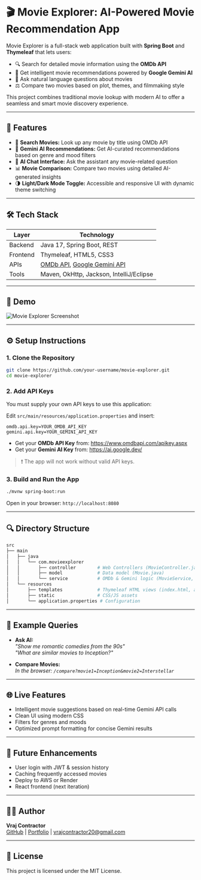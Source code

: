 # 🎬 Movie Explorer: AI-Powered Movie Recommendation App

Movie Explorer is a full-stack web application built with **Spring Boot** and **Thymeleaf** that lets users:

- 🔍 Search for detailed movie information using the **OMDb API**
- 🤖 Get intelligent movie recommendations powered by **Google Gemini AI**
- 💬 Ask natural language questions about movies
- ⚖️ Compare two movies based on plot, themes, and filmmaking style

This project combines traditional movie lookup with modern AI to offer a seamless and smart movie discovery experience.

---

## 🚀 Features

- 🔎 **Search Movies:** Look up any movie by title using OMDb API
- 🤝 **Gemini AI Recommendations:** Get AI-curated recommendations based on genre and mood filters
- 🧠 **AI Chat Interface:** Ask the assistant any movie-related question
- 📊 **Movie Comparison:** Compare two movies using detailed AI-generated insights
- 🌗 **Light/Dark Mode Toggle:** Accessible and responsive UI with dynamic theme switching

---

## 🛠️ Tech Stack

| Layer        | Technology                     |
|--------------|--------------------------------|
| Backend      | Java 17, Spring Boot, REST     |
| Frontend     | Thymeleaf, HTML5, CSS3         |
| APIs         | [OMDb API](https://www.omdbapi.com/), [Google Gemini API](https://ai.google.dev/) |
| Tools        | Maven, OkHttp, Jackson, IntelliJ/Eclipse |

---

## 📸 Demo

![Movie Explorer Screenshot](https://user-images.githubusercontent.com/your-screenshot-link.png)

---

## ⚙️ Setup Instructions

### 1. Clone the Repository

```bash
git clone https://github.com/your-username/movie-explorer.git
cd movie-explorer
```

### 2. Add API Keys

You must supply your own API keys to use this application:

Edit `src/main/resources/application.properties` and insert:

```properties
omdb.api.key=YOUR_OMDB_API_KEY
gemini.api.key=YOUR_GEMINI_API_KEY
```

- Get your **OMDb API Key** from: https://www.omdbapi.com/apikey.aspx
- Get your **Gemini AI Key** from: https://ai.google.dev/

> ❗ The app will not work without valid API keys.

### 3. Build and Run the App

```bash
./mvnw spring-boot:run
```

Open in your browser: `http://localhost:8080`

---

## 🔍 Directory Structure

```bash
src
├── main
│   ├── java
│   │   └── com.movieexplorer
│   │       ├── controller        # Web Controllers (MovieController.java)
│   │       ├── model             # Data model (Movie.java)
│   │       └── service           # OMDb & Gemini logic (MovieService, GeminiService)
│   └── resources
│       ├── templates             # Thymeleaf HTML views (index.html, ask.html)
│       ├── static                # CSS/JS assets
│       └── application.properties # Configuration
```

---

## 🧪 Example Queries

- **Ask AI:**  
  _"Show me romantic comedies from the 90s"_  
  _"What are similar movies to Inception?"_

- **Compare Movies:**  
  _In the browser: `/compare?movie1=Inception&movie2=Interstellar`_

---

## 🌐 Live Features

- Intelligent movie suggestions based on real-time Gemini API calls
- Clean UI using modern CSS
- Filters for genres and moods
- Optimized prompt formatting for concise Gemini results

---

## 🧱 Future Enhancements

- User login with JWT & session history
- Caching frequently accessed movies
- Deploy to AWS or Render
- React frontend (next iteration)

---

## 👨‍💻 Author

**Vraj Contractor**  
[GitHub](https://github.com/Vraj-x2) | [Portfolio](https://vraj-x2.github.io/Portfolio) | vrajcontractor20@gmail.com

---

## 📄 License

This project is licensed under the MIT License.
